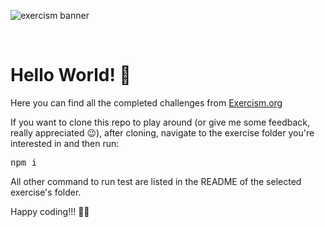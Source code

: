 ![exercism banner](https://upload.wikimedia.org/wikipedia/commons/thumb/c/c1/Exercism-logo.svg/2560px-Exercism-logo.svg.png)

<br>
<h1>Hello World! 👋</h1>
Here you can find all the completed challenges from <a href="https://exercism.org/">Exercism.org</a>

If you want to clone this repo to play around (or give me some feedback, really appreciated 😉), after cloning, navigate to the exercise folder you're interested in and then run:
<br>
<pre>npm i</pre>

All other command to run test are listed in the README of the selected exercise's folder.

Happy coding!!! 👨‍💻